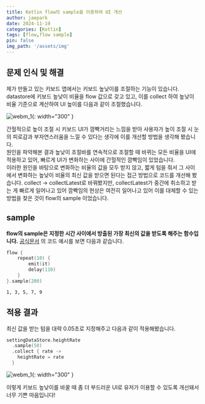 ```yaml
---
title: Kotlin flow의 sample을 이용하여 UI 개선
author: jaepark
date: 2024-11-19
categories: [Kotlin]
tags: [flow,flow sample]
pin: false
img_path: '/assets/img'
---
```

## 문제 인식 및 해결
제가 만들고 있는 키보드 앱에서는 키보드 높낮이를 조절하는 기능이 있습니다. datastore에 키보드 높낮이 비율을 flow 값으로 갖고 있고, 이를 collect 하여
높낮이 비율 기준으로 계산하여 UI 높이를 다음과 같이 조절했습니다.

![webm_1](/kotlin/flow_sample/before_apply_sample.gif){: width="300" }

간헐적으로 높이 조절 시 키보드 UI가 깜빡거리는 느낌을 받아 사용자가 높이 조절 시 눈의 피로감과 부자연스러움을 느낄 수 있다는 생각에 이를 개선할 방법을
생각해 봤습니다.
<br>
원인을 파악해본 결과 높낮이 조절바를 연속적으로 조절할 때 바뀌는 모든 비율을 UI에 적용하고 있어, 빠르게 UI가 변화하는 사이에 간헐적인 깜빡임이 있었습니다.<br>
이러한 원인을 바탕으로 변화하는 비율의 값을 모두 받지 않고, 짧게 텀을 줘서 그 사이에서 변화하는 높낮이 비율의 최신 값을 받으면 된다는 접근 방법으로 코드를 개선해 봤습니다.
collect -> collectLatest로 바꿔봤지만, collectLatest가 중간에 취소하고 받는 게 빠르게 일어나고 있어 깜빡임의 현상은 여전히 일어나고 있어 이를
대체할 수 있는 방법을 찾은 것이 flow의 sample 이었습니다.

## sample
**flow의 sample은 지정한 시간 사이에서 방출된 가장 최신의 값을 받도록 해주는 함수입니다.** [공식문서](https://kotlinlang.org/api/kotlinx.coroutines/kotlinx-coroutines-core/kotlinx.coroutines.flow/sample.html)
의 코드 예시를 보면 다음과 같습니다.
```kotlin
flow {
    repeat(10) {
        emit(it)
        delay(110)
    }
}.sample(200)
```
```
1, 3, 5, 7, 9 
```

## 적용 결과
최신 값을 받는 텀을 대략 0.05초로 지정해주고 다음과 같이 적용해봤습니다.
```kotlin
settingDataStore.heightRate
  .sample(50)
  .collect { rate ->
    heightRate = rate
  }
```

![webm_1](/kotlin/flow_sample/after_apply_sample.gif){: width="300" }

이렇게 키보드 높낮이를 바꿀 때 좀 더 부드러운 UI로 유저가 이용할 수 있도록 개선돼서 너무 기쁜 마음입니다!
